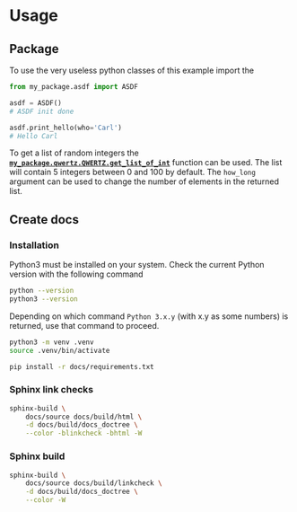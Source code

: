 # Usage

## Package

To use the very useless python classes of this example import the

```python
from my_package.asdf import ASDF

asdf = ASDF()
# ASDF init done

asdf.print_hello(who='Carl')
# Hello Carl
```

To get a list of random integers the
[**`my_package.qwertz.QWERTZ.get_list_of_int`**](my_package.qwertz.QWERTZ.get_list_of_int)
function can be used. The list will contain 5 integers between 0 and 100 by
default. The `how_long` argument can be used to change the number of elements
in the returned list.

## Create docs

### Installation

Python3 must be installed on your system. Check the current Python version
with the following command

```bash
python --version
python3 --version
```

Depending on which command `Python 3.x.y` (with x.y as some numbers) is
returned, use that command to proceed.

```bash
python3 -m venv .venv
source .venv/bin/activate

pip install -r docs/requirements.txt
```

### Sphinx link checks

```bash
sphinx-build \
	docs/source docs/build/html \
	-d docs/build/docs_doctree \
	--color -blinkcheck -bhtml -W
```

### Sphinx build

```bash
sphinx-build \
	docs/source docs/build/linkcheck \
	-d docs/build/docs_doctree \
    --color -W
```
